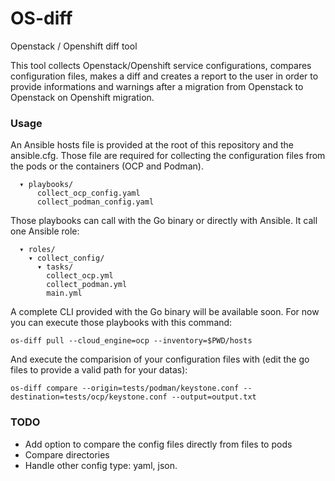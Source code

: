# OS-diff
Openstack / Openshift diff tool

This tool collects Openstack/Openshift service configurations,
compares configuration files, makes a diff and creates a report to the user
in order to provide informations and warnings after a migration from
Openstack to Openstack on Openshift migration.

### Usage

An Ansible hosts file is provided at the root of this repository and the
ansible.cfg.
Those file are required for collecting the configuration files from
the pods or the containers (OCP and Podman).

```
  ▾ playbooks/
      collect_ocp_config.yaml
      collect_podman_config.yaml
```

Those playbooks can call with the Go binary or directly with Ansible.
It call one Ansible role:

```
  ▾ roles/
    ▾ collect_config/
      ▾ tasks/
        collect_ocp.yml
        collect_podman.yml
        main.yml
```

A complete CLI provided with the Go binary will be available soon.
For now you can execute those playbooks with this command:

```
os-diff pull --cloud_engine=ocp --inventory=$PWD/hosts

```

And execute the comparision of your configuration files with (edit the go files
to provide a valid path for your datas):

```
os-diff compare --origin=tests/podman/keystone.conf --destination=tests/ocp/keystone.conf --output=output.txt

```

### TODO

* Add option to compare the config files directly from files to pods
* Compare directories
* Handle other config type: yaml, json.
